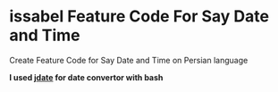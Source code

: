 # issabel Feature Code For Say Date and Time
Create Feature Code for Say Date and Time on Persian language

**I used [jdate](http://jdf.scr.ir/) for date convertor with bash**
